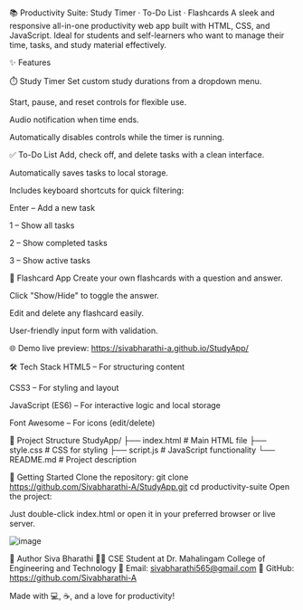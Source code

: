 📚 Productivity Suite: Study Timer · To-Do List · Flashcards
A sleek and responsive all-in-one productivity web app built with HTML, CSS, and JavaScript. Ideal for students and self-learners who want to manage their time, tasks, and study material effectively.

✨ Features

⏱️ Study Timer
Set custom study durations from a dropdown menu.

Start, pause, and reset controls for flexible use.

Audio notification when time ends.

Automatically disables controls while the timer is running.

✅ To-Do List
Add, check off, and delete tasks with a clean interface.

Automatically saves tasks to local storage.

Includes keyboard shortcuts for quick filtering:

Enter – Add a new task

1 – Show all tasks

2 – Show completed tasks

3 – Show active tasks

🧠 Flashcard App
Create your own flashcards with a question and answer.

Click "Show/Hide" to toggle the answer.

Edit and delete any flashcard easily.

User-friendly input form with validation.

🌐 Demo
live preview: https://sivabharathi-a.github.io/StudyApp/

🛠️ Tech Stack
HTML5 – For structuring content

CSS3 – For styling and layout

JavaScript (ES6) – For interactive logic and local storage

Font Awesome – For icons (edit/delete)

📁 Project Structure
StudyApp/
├── index.html        # Main HTML file
├── style.css         # CSS for styling
├── script.js         # JavaScript functionality
└── README.md         # Project description

🚀 Getting Started
Clone the repository:
git clone https://github.com/Sivabharathi-A/StudyApp.git
cd productivity-suite
Open the project:

Just double-click index.html or open it in your preferred browser or live server.

![image](https://github.com/user-attachments/assets/0edf910c-3f32-4f72-8454-2c9ae133fa11)

👤 Author
Siva Bharathi
👨‍🎓 CSE Student at Dr. Mahalingam College of Engineering and Technology
📧 Email: sivabharathi565@gmail.com
🔗 GitHub: https://github.com/Sivabharathi-A

Made with 💻, ☕, and a love for productivity!

